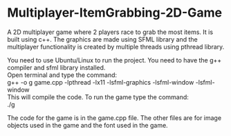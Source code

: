 # Multiplayer-ItemGrabbing-2D-Game
A 2D multiplayer game where 2 players race to grab the most items. It is built using c++. The graphics are made using SFML library and the multiplayer functionality is created by multiple threads using pthread library.

You need to use Ubuntu/Linux to run the project. You need to have the g++ compiler and sfml library installed.  
Open terminal and type the command:  
g++ -o g game.cpp -lpthread -lx11 -lsfml-graphics -lsfml-window -lsfml-window  
This will compile the code. To run the game type the command:  
./g  

The code for the game is in the game.cpp file. The other files are for image objects used in the game and the font used in the game.
